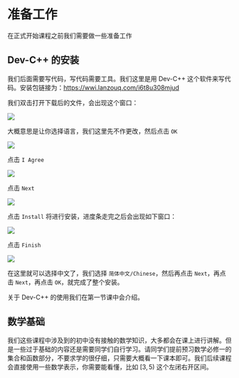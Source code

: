 # 准备工作

在正式开始课程之前我们需要做一些准备工作

## Dev-C++ 的安装

我们后面需要写代码，写代码需要工具。我们这里是用 Dev-C++ 这个软件来写代码。安装包链接为：https://wwi.lanzouq.com/i6t8u308mjud

我们双击打开下载后的文件，会出现这个窗口：

![](http://pic.caiwen.work/i/2025/07/04/68675bc1aadcb.png)

大概意思是让你选择语言，我们这里先不作更改，然后点击 `OK`

![](http://pic.caiwen.work/i/2025/07/04/68675dbf595da.png)

点击 `I Agree`

![](http://pic.caiwen.work/i/2025/07/04/68675e19aed42.png)

点击 `Next`

![](http://pic.caiwen.work/i/2025/07/04/68675e30af0e2.png)

点击 `Install` 将进行安装，进度条走完之后会出现如下窗口：

![](http://pic.caiwen.work/i/2025/07/04/68675f1a2d776.png)

点击 `Finish`

![](http://pic.caiwen.work/i/2025/07/04/68675f6760e9b.png)

在这里就可以选择中文了，我们选择 `简体中文/Chinese`，然后再点击 `Next`，再点击 `Next`，再点击 `OK`，就完成了整个安装。

关于 Dev-C++ 的使用我们在第一节课中会介绍。

## 数学基础

我们这些课程中涉及到的初中没有接触的数学知识，大多都会在课上进行讲解。但是一些过于基础的内容还是需要同学们自行学习。请同学们提前预习数学必修一的集合和函数部分，不要求学的很仔细，只需要大概看一下课本即可。我们后续课程会直接使用一些数学表示，你需要能看懂，比如 $[3,5)$ 这个左闭右开区间。